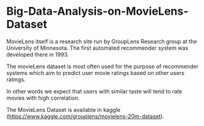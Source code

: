 # Big-Data-Analysis-on-MovieLens-Dataset

MovieLens itself is a research site run by GroupLens Research group at the University of Minnesota. The first automated recommender system was developed there in 1993.

The movieLens dataset is most often used for the purpose of recommender systems which aim to predict user movie ratings based on other users ratings. 

In other words we expect that users with similar taste will tend to rate movies with high correlation.

The MovieLens Dataset is available in kaggle (https://www.kaggle.com/grouplens/movielens-20m-dataset).
